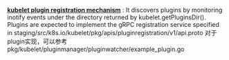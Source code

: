 




**[kubelet plugin registration mechanism](https://github.com/kubernetes/kubernetes/blob/master/pkg/kubelet/pluginmanager/pluginwatcher/README.md)** :
It discovers plugins by monitoring inotify events under the directory returned by kubelet.getPluginsDir().
Plugins are expected to implement the gRPC registration service specified in staging/src/k8s.io/kubelet/pkg/apis/pluginregistration/v1/api.proto
对于plugin实现，可以参考 pkg/kubelet/pluginmanager/pluginwatcher/example_plugin.go


